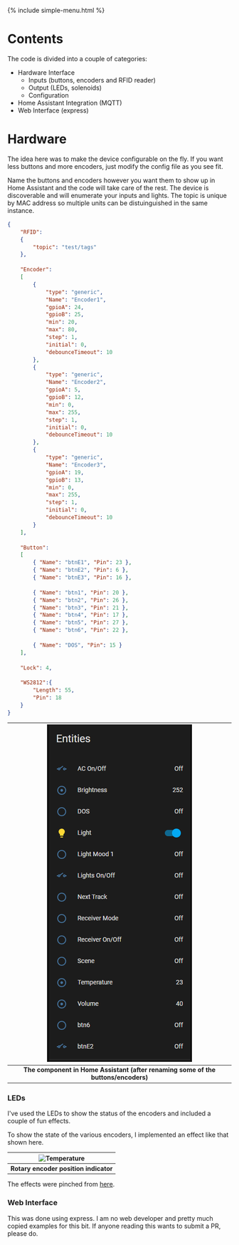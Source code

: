 {% include simple-menu.html %}

# Contents

The code is divided into a couple of categories:

- Hardware Interface
    - Inputs (buttons, encoders and RFID reader)
    - Output (LEDs, solenoids)
    - Configuration
- Home Assistant Integration (MQTT)
- Web Interface (express)

# Hardware

The idea here was to make the device configurable on the fly. If you want less buttons and more encoders, just modify the config file as you see fit.

Name the buttons and encoders however you want them to show up in Home Assistant and the code will take care of the rest. The device is discoverable and will enumerate your inputs and lights. The topic is unique by MAC address so multiple units can be distuinguished in the same instance.

```json
{
    "RFID":
    {
        "topic": "test/tags"
    },

    "Encoder":
    [
        {
            "type": "generic",
            "Name": "Encoder1",
            "gpioA": 24, 
            "gpioB": 25,
            "min": 20,
            "max": 80,
            "step": 1,
            "initial": 0,
            "debounceTimeout": 10
        },
        {
            "type": "generic",
            "Name": "Encoder2",
            "gpioA": 5, 
            "gpioB": 12,
            "min": 0,
            "max": 255,
            "step": 1,
            "initial": 0,
            "debounceTimeout": 10
        },
        {
            "type": "generic",
            "Name": "Encoder3",
            "gpioA": 19, 
            "gpioB": 13,
            "min": 0,
            "max": 255,
            "step": 1,
            "initial": 0,
            "debounceTimeout": 10
        }
    ],

    "Button":
    [
        { "Name": "btnE1", "Pin": 23 },
        { "Name": "btnE2", "Pin": 6 },
        { "Name": "btnE3", "Pin": 16 },

        { "Name": "btn1", "Pin": 20 },
        { "Name": "btn2", "Pin": 26 },
        { "Name": "btn3", "Pin": 21 },
        { "Name": "btn4", "Pin": 17 },
        { "Name": "btn5", "Pin": 27 },
        { "Name": "btn6", "Pin": 22 },

        { "Name": "DOS", "Pin": 15 }
    ],

    "Lock": 4,

    "WS2812":{
        "Length": 55,
        "Pin": 18
    }
}
```

|![Home Assistant](images/ha.png?raw=true "Home Assistant Component")|
|:--:|
| <b>The component in Home Assistant (after renaming some of the buttons/encoders)</b> |

### LEDs

I've used the LEDs to show the status of the encoders and included a couple of fun effects.

To show the state of the various encoders, I implemented an effect like that shown here.

|![Temperature](images/temperature.gif "Encoder")|
|:--:|
| <b>Rotary encoder position indicator</b> |

The effects were pinched from [here](https://www.tweaking4all.com/hardware/arduino/adruino-led-strip-effects/).

### Web Interface

This was done using express. I am no web developer and pretty much copied examples for this bit. If anyone reading this wants to submit a PR, please do.